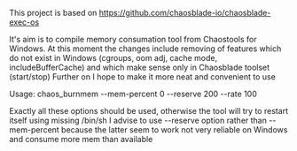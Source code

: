 This project is based on https://github.com/chaosblade-io/chaosblade-exec-os

It's aim is to compile memory consumation tool from Chaostools for Windows.
At this moment the changes include removing of features which do not exist in Windows
(cgroups, oom adj, cache mode, includeBufferCache) and which make sense only in Chaosblade toolset (start/stop)
Further on I hope to make it more neat and convenient to use

Usage:
chaos_burnmem --mem-percent 0 --reserve 200 --rate 100

Exactly all these options should be used, otherwise the tool will try to restart itself using missing /bin/sh
I advise to use --reserve option rather than --mem-percent because the latter seem to work not very reliable on Windows and consume more mem than available
